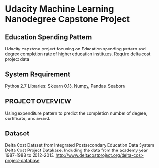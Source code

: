 # Udacity Machine Learning Nanodegree Capstone Project

## Education Spending Pattern
Udacity capstone project focusing on Education spending pattern and degree completion rate of higher education institutes.
Require delta cost project data

## System Requirement
Python 2.7
Libraries: Sklearn 0.18, Numpy, Pandas, Seaborn



## PROJECT OVERVIEW
Using expenditure pattern to predict the completion number of degree, certificate, and award.

## Dataset
Delta Cost Dataset from Integrated Postsecondary Education Data System Delta Cost Project Database.
Including the data from the academy year 1987-1988 to 2012-2013. 
http://www.deltacostproject.org/delta-cost-project-database
